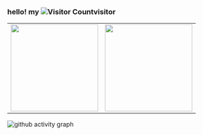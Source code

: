 ### hello! my ![Visitor Count](https://profile-counter.glitch.me/limbo-t/count.svg)visitor

<table><tr>
<td><img height=200 src=https://github-readme-stats.vercel.app/api?username=limboy058&show_icons=true&line_height=21&theme=transparent></td>
<td><img height=200 src=https://github-readme-stats.vercel.app/api/top-langs/?username=limboy058&show_icons=true&line_height=21&langs_count=6&theme=transparent></td>
</tr></table>

![github activity graph](https://github-readme-activity-graph.vercel.app/graph?username=limboy058&theme=github-light)
